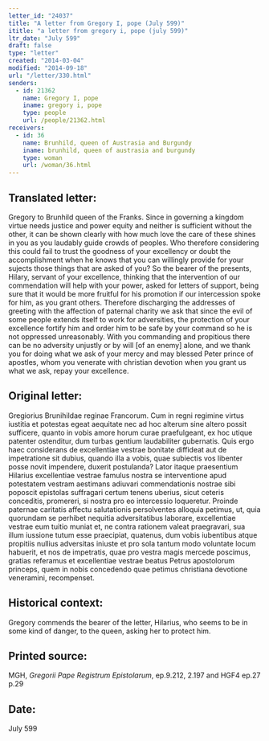 ```yaml
---
letter_id: "24037"
title: "A letter from Gregory I, pope (July 599)"
ititle: "a letter from gregory i, pope (july 599)"
ltr_date: "July 599"
draft: false
type: "letter"
created: "2014-03-04"
modified: "2014-09-18"
url: "/letter/330.html"
senders:
  - id: 21362
    name: Gregory I, pope
    iname: gregory i, pope
    type: people
    url: /people/21362.html
receivers:
  - id: 36
    name: Brunhild, queen of Austrasia and Burgundy
    iname: brunhild, queen of austrasia and burgundy
    type: woman
    url: /woman/36.html
---
```

<h2> Translated letter:</h2>Gregory to Brunhild queen of the Franks.
Since in governing a kingdom virtue needs justice and power equity and neither is sufficient without the other, it can be shown clearly with how much love the care of these shines in you as you laudably guide crowds of peoples.  Who therefore considering this could fail to trust the goodness of your excellency or doubt the accomplishment when he knows that you can willingly provide for your sujects those things that are asked of you?  So the bearer of the presents, Hilary, servant of your excellence, thinking that the intervention of our commendation will help with your power, asked for letters of support, being sure that it would be more fruitful for his promotion if our intercession spoke for him, as you grant others.  Therefore discharging the addresses of greeting with the affection of paternal charity we ask that since the evil of some people extends itself to work for adversities, the protection of your excellence fortify him and order him to be safe by your command so he is not oppressed unreasonably.  With you commanding and propitious there can be no adversity unjustly or by will [of an enemy] alone, and we thank you for doing what we ask of your mercy and may blessed Peter prince of apostles, whom you venerate with christian devotion when you grant us what we ask, repay your excellence.
<h2 class="mt-4"> Original letter:</h2>Gregiorius Brunihildae reginae Francorum.
Cum in regni regimine virtus iustitia et potestas egeat aequitate nec ad hoc alterum sine altero possit sufficere, quanto in vobis amore horum curae praefulgeant, ex hoc utique patenter ostenditur, dum turbas gentium laudabiliter gubernatis. Quis ergo haec considerans de excellentiae vestrae bonitate diffideat aut de impetratione sit dubius, quando illa a vobis, quae subiectis vos libenter posse novit impendere, duxerit postulanda? Lator itaque praesentium Hilarius excellentiae vestrae famulus nostra se interventione apud potestatem vestram aestimans adiuvari commendationis nostrae sibi poposcit epistolas suffragari certum tenens uberius, sicut ceteris conceditis, promereri, si nostra pro eo intercessio loqueretur. Proinde paternae caritatis affectu salutationis persolventes alloquia petimus, ut, quia quorundam se perhibet nequitia adversitatibus laborare, excellentiae vestrae eum tuitio muniat et, ne contra rationem valeat praegravari, sua illum iussione tutum esse praecipiat, quatenus, dum vobis iubentibus atque propitiis nullius adversitas iniuste et pro sola tantum modo voluntate locum habuerit, et nos de impetratis, quae pro vestra magis mercede poscimus, gratias referamus et excellentiae vestrae beatus Petrus apostolorum princeps, quem in nobis concedendo quae petimus christiana devotione veneramini, recompenset.
<h2 class="mt-4"> Historical context:</h2>Gregory commends the bearer of the letter, Hilarius, who seems to be in some kind of danger, to the queen, asking her to protect him.
<h2 class="mt-4"> Printed source:</h2><p>MGH,<em> Gregorii Pape Registrum Epistolarum</em>, ep.9.212, 2.197 and HGF4 ep.27 p.29</p><h2 class="mt-4"> Date:</h2>July 599